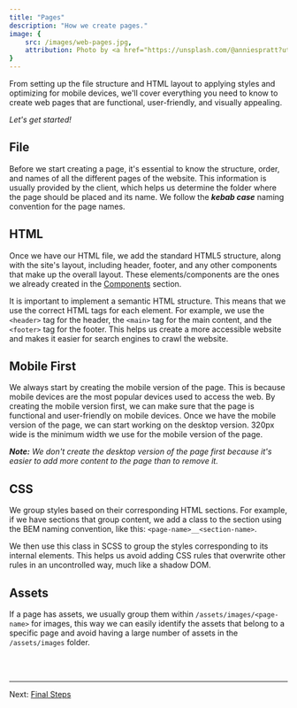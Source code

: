 ```yaml
---
title: "Pages"
description: "How we create pages."
image: {
    src: /images/web-pages.jpg,
    attribution: Photo by <a href="https://unsplash.com/@anniespratt?utm_source=unsplash&utm_medium=referral&utm_content=creditCopyText">Annie Spratt</a> on <a href="https://unsplash.com/photos/5cFwQ-WMcJU?utm_source=unsplash&utm_medium=referral&utm_content=creditCopyText">Unsplash</a>
}
---
```


From setting up the file structure and HTML layout to applying styles and optimizing for mobile devices, we'll cover everything you need to know to create web pages that are functional, user-friendly, and visually appealing.

_Let's get started!_

## File
Before we start creating a page, it's essential to know the structure, order, and names of all the different pages of the website. This information is usually provided by the client, which helps us determine the folder where the page should be placed and its name. We follow the ***kebab case*** naming convention for the page names.

## HTML
Once we have our HTML file, we add the standard HTML5 structure, along with the site's layout, including header, footer, and any other components that make up the overall layout. These elements/components are the ones we already created in the [Components](/en/components) section.

It is important to implement a semantic HTML structure. This means that we use the correct HTML tags for each element. For example, we use the `<header>` tag for the header, the `<main>` tag for the main content, and the `<footer>` tag for the footer. This helps us create a more accessible website and makes it easier for search engines to crawl the website.

## Mobile First
We always start by creating the mobile version of the page. This is because mobile devices are the most popular devices used to access the web. By creating the mobile version first, we can make sure that the page is functional and user-friendly on mobile devices. Once we have the mobile version of the page, we can start working on the desktop version. 320px wide is the minimum width we use for the mobile version of the page.

***Note:*** _We don't create the desktop version of the page first because it's easier to add more content to the page than to remove it._

## CSS
We group styles based on their corresponding HTML sections. For example, if we have sections that group content, we add a class to the section using the BEM naming convention, like this: ```<page-name>__<section-name>```.

We then use this class in SCSS to group the styles corresponding to its internal elements. This helps us avoid adding CSS rules that overwrite other rules in an uncontrolled way, much like a shadow DOM.

## Assets
If a page has assets, we usually group them within ```/assets/images/<page-name>``` for images, this way we can easily identify the assets that belong to a specific page and avoid having a large number of assets in the ```/assets/images``` folder.

<br /><br />
***
Next: [Final Steps](/en/final-steps)